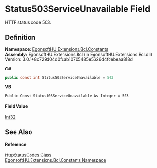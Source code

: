 # Status503ServiceUnavailable Field


HTTP status code 503.



## Definition
**Namespace:** <a href="N_EgonsoftHU_Extensions_Bcl_Constants.md">EgonsoftHU.Extensions.Bcl.Constants</a>  
**Assembly:** EgonsoftHU.Extensions.Bcl (in EgonsoftHU.Extensions.Bcl.dll) Version: 3.0.1+8c729d04d0fcab10705485e5626d4fdebeaa818d

**C#**
``` C#
public const int Status503ServiceUnavailable = 503
```
**VB**
``` VB
Public Const Status503ServiceUnavailable As Integer = 503
```



#### Field Value
<a href="https://learn.microsoft.com/dotnet/api/system.int32" target="_blank" rel="noopener noreferrer">Int32</a>

## See Also


#### Reference
<a href="T_EgonsoftHU_Extensions_Bcl_Constants_HttpStatusCodes.md">HttpStatusCodes Class</a>  
<a href="N_EgonsoftHU_Extensions_Bcl_Constants.md">EgonsoftHU.Extensions.Bcl.Constants Namespace</a>  
